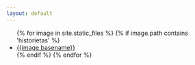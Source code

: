 ```yaml
---
layout: default
---
```


<ul class="archivo">
{% for image in site.static_files %}
{% if image.path contains 'historietas' %}
  <li><a href="{{site.baseurl}}/{{image.path}}">{{image.basename}}</a></li>
{% endif %}
{% endfor %}
</ul>